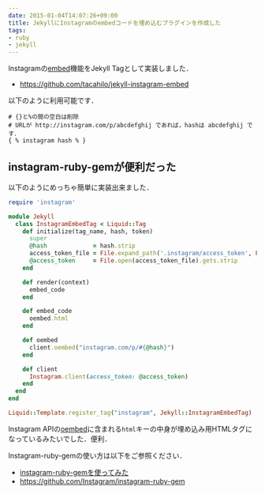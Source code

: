 ```yaml
---
date: 2015-01-04T14:07:26+09:00
title: JekyllにInstagramのembedコードを埋め込むプラグインを作成した
tags: 
- ruby
- jekyll
---
```

Instagramの[embed](http://instagram.com/developer/embedding/)機能をJekyll Tagとして実装しました．

- https://github.com/tacahilo/jekyll-instagram-embed

以下のように利用可能です．

```
# {}と%の間の空白は削除
# URLが http://instagram.com/p/abcdefghij であれば，hashは abcdefghij です．
{ % instagram hash % }
```

## instagram-ruby-gemが便利だった

以下のようにめっちゃ簡単に実装出来ました．

```rb
require 'instagram'

module Jekyll
  class InstagramEmbedTag < Liquid::Tag
    def initialize(tag_name, hash, token)
      super
      @hash             = hash.strip
      access_token_file = File.expand_path('.instagram/access_token', File.dirname(__FILE__))
      @access_token     = File.open(access_token_file).gets.strip
    end

    def render(context)
      embed_code
    end

    def embed_code
      oembed.html
    end

    def oembed
      client.oembed("instagram.com/p/#{@hash}")
    end

    def client
      Instagram.client(access_token: @access_token)
    end
  end
end

Liquid::Template.register_tag("instagram", Jekyll::InstagramEmbedTag)
```

Instagram APIの[oembed](http://instagram.com/developer/embedding/#oembed)に含まれる`html`キーの中身が埋め込み用HTMLタグになっているみたいでした．便利．

Instagram-ruby-gemの使い方は以下をご参照ください．

- [instagram-ruby-gemを使ってみた](/2014/11/30/instagram-ruby-gem/)
- https://github.com/Instagram/instagram-ruby-gem
